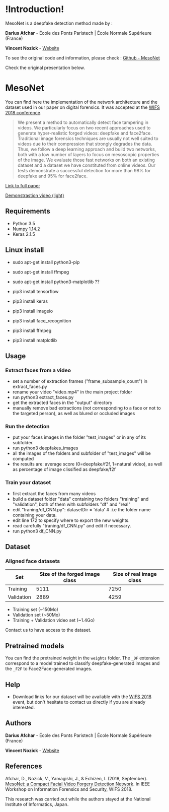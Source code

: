 # !Introduction!

MesoNet is a deepfake detection method made by :

**Darius Afchar** - École des Ponts Paristech | École Normale Supérieure (France)

**Vincent Nozick** - [Website](http://www-igm.univ-mlv.fr/~vnozick/?lang=fr)

To see the original code and information, please check : [Github - MesoNet](https://github.com/DariusAf/MesoNet)

Check the original presentation below.

# MesoNet

You can find here the implementation of the network architecture and the dataset used in our paper on digital forensics. It was accepted at the [WIFS 2018 conference](http://wifs2018.comp.polyu.edu.hk).

> We present a method to automatically detect face tampering in videos. We particularly focus on two recent approaches used to generate hyper-realistic forged videos: deepfake and face2face. Traditional image forensics techniques are usually not well suited to videos due to their compression that strongly degrades the data. Thus, we follow a deep learning approach and build two networks, both with a low number of layers to focus on mesoscopic properties of the image. We evaluate those fast networks on both an existing dataset and a dataset we have constituted from online videos. Our tests demonstrate a successful detection for more than 98\% for deepfake and 95\% for face2face.

[Link to full paper](https://arxiv.org/abs/1809.00888)

[Demonstrastion video (light)](https://www.youtube.com/watch?v=vch1CmgX0LA)

## Requirements

- Python 3.5
- Numpy 1.14.2
- Keras 2.1.5

## Linux install
- sudo apt-get install python3-pip
- sudo apt-get install ffmpeg
- sudo apt-get install python3-matplotlib ??

- pip3 install tensorflow
- pip3 install keras
- pip3 install imageio
- pip3 install face_recognition
- pip3 install ffmpeg
- pip3 install matplotlib

## Usage

### Extract faces from a video
- set a number of extraction frames ("frame_subsample_count") in extract_faces.py
- rename your video "video.mp4" in the main project folder 
- run python3 extract_faces.py
- get the extracted faces in the "output" directory
- manually remove bad extractions (not corresponding to a face or not to the targeted person), as well as blured or occluded images

### Run the detection
- put your faces images in the folder "test_images" or in any of its subfolder.
- run python3 deepfakes_images
- all the images of the folders and subfolder of "test_images" will be computed
- the results are: average score (0=deepfake/f2f, 1=natural video), as well as percentage of image clissified as deepfake/f2f

### Train your dataset
- first extract the faces from many videos
- build a dataset folder "data" containing two folders "training" and "validation", both of them with subfolders "df" and "real" 
- edit "traning/df_CNN.py": datasetDir = 'data' # .i.e the folder name containing your data.
- edit line 172 to specify where to export the new weights.
- read carefully "traning/df_CNN.py" and edit if necessary.
- run python3 df_CNN.py


## Dataset

### Aligned face datasets

|Set|Size of the forged image class|Size of real image class|
|---|---|---|
|Training|5111|7250|
|Validation|2889|4259|

- Training set (~150Mo)
- Validation set (~50Mo)
- Training + Validation video set (~1.4Go)

Contact us to have access to the dataset.

## Pretrained models

You can find the pretrained weight in the `weights` folder. The `_DF` extension correspond to a model trained to classify deepfake-generated images and the `_F2F` to Face2Face-generated images.

## Help

- Download links for our dataset will be available with the [WIFS 2018](http://wifs2018.comp.polyu.edu.hk) event, but don't hesitate to contact us directly if you are already interested.

## Authors

**Darius Afchar** - École des Ponts Paristech | École Normale Supérieure (France)

**Vincent Nozick** - [Website](http://www-igm.univ-mlv.fr/~vnozick/?lang=fr)

## References

Afchar, D., Nozick, V., Yamagishi, J., & Echizen, I. (2018, September). [MesoNet: a Compact Facial Video Forgery Detection Network](https://arxiv.org/abs/1809.00888). In IEEE Workshop on Information Forensics and Security, WIFS 2018.

This research was carried out while the authors stayed at the National Institute of Informatics, Japan.
